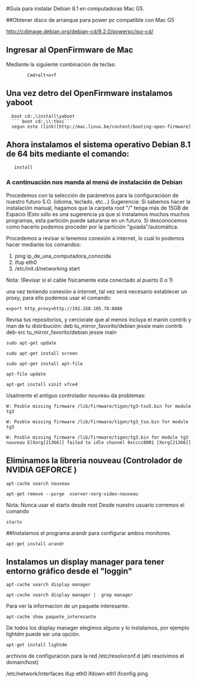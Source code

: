 #Guía para instalar Debian 8.1 en computadoras Mac G5.

##Obtener disco de arranque para power pc compatible con Mac G5

http://cdimage.debian.org/debian-cd/8.2.0/powerpc/iso-cd/

## Ingresar al OpenFirmware de Mac
Mediante la siguiente combinacion de teclas:
~~~
		Cmd+alt+o+f
~~~

## Una vez detro del OpenFirmware instalamos yaboot 
      boot cd:,\install\yaboot  
      ``` boot cd:,\\:tbxi``` 
      segun este (link)[http://mac.linux.be/content/booting-open-firmware]


## Ahora instalamos el sistema operativo Debian 8.1 de 64 bits mediante el comando:
       install

### A continuación nos manda al menú de instalación de Debian 
Procedemos con la selección de parámetros para la configuracióon de nuestro futuro S.O. (idioma, teclado, etc...) 
Sugerencia: Si sabemos hacer la instalación manual, hagamos que la carpeta root "/" tenga más de 15GB de Espacio (Esto
sólo es una sugerencia ya que si instalamos muchos muchos programas, esta partición puede saturarse en un futuro. 
Si desconocemos como hacerlo podemos proceder por la partición "guiada"/automática.

Procedemos a revisar si tenemos conexión a internet, lo cual lo podemos hacer mediante los comandos:
1. ping ip_de_una_computadora_conocida
2. ifup eth0
3. /etc/init.d/networking start

Nota: (Revisar si el cable físicamente esta conectado al puerto 0 o 1)

una vez teniendo conexión a internet, tal vez será necesario establecer un proxy, para ello podemos usar el comando:
~~~
export http_proxy=http://192.168.105.78:8888
~~~

Revisa tus repositorios, y cerciorate que al menos incluya el manin contrib y man de tu distribución:
deb tu_mirror_favorito/debian jessie main contrib
deb-src tu_mirror_favorito/debian jessie main

~~~
sudo apt-get update
~~~

~~~
sudo apt-get install screen
~~~

~~~
sudo apt-get install apt-file 
~~~
~~~
apt-file update
~~~
~~~
apt-get install xinit xfce4
~~~
Usalmente el antiguo controlador nouveau da problemas: 

~~~
W: Posble missing firmware /lib/firmware/tigon/tg3-tso5.bin for module tg3
~~~
~~~
W: Posble missing firmware /lib/firmware/tigon/tg3_tso.bin for module tg3
~~~
~~~
W: Posble missing firmware /lib/firmware/tigon/tg3.bin for module tg3
nouveau E[Xorg[21366]] failed to idle channel 0xcccc0001 [Xorg[21366]]
~~~

## Eliminamos la libreria nouveau (Controlador de NVIDIA GEFORCE )
~~~
apt-cache search nouveau
~~~
~~~
apt-get remove --purge  xserver-xorg-video-nouveau
~~~
Nota: Nunca usar el startx desde root
Desde nuestro usuario corremos el comando

~~~
startx 
~~~

##Instalamos el programa arandr para configurar ambos monitores.

~~~
apt-get install arandr
~~~

## Instalamos un display manager para tener entorno gráfico desde el "loggin"

~~~
apt-cache search display manager
~~~
~~~
apt-cache search display manager |  grep manager
~~~

Para ver la informacion de un paquete interesante.

~~~    
apt-cache show paquete_interesante 
~~~

De todos los display manager elegimos alguno y lo instalamos, por ejemplo lightdm puede ser una opción.

~~~
apt-get install lightdm
~~~


archivos de configuracion para la red /etc/resolvconf.d  (ahi resolvimos el domain/host)

/etc/network/interfaces
ifup eth0
ifdown eth1
ifconfig
ping

